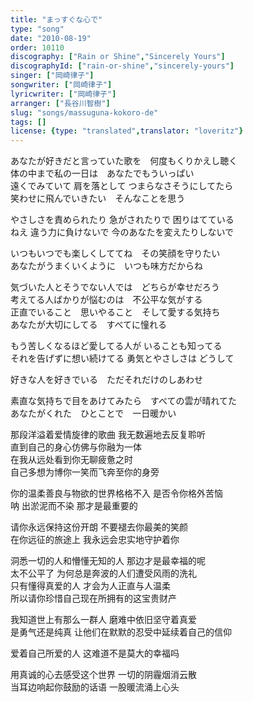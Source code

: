 ```yaml
---
title: "まっすぐな心で"
type: "song"
date: "2010-08-19"
order: 10110
discography: ["Rain or Shine","Sincerely Yours"]
discographyId: ["rain-or-shine","sincerely-yours"]
singer: ["岡崎律子"]
songwriter: ["岡崎律子"]
lyricwriter: ["岡崎律子"]
arranger: ["長谷川智樹"]
slug: "songs/massuguna-kokoro-de"
tags: []
license: {type: "translated",translator: "loveritz"}
---
```


あなたが好きだと言っていた歌を　何度もくりかえし聴く   
体の中まで私の一日は　あなたでもういっぱい   
遠くでみていて 肩を落として つまらなさそうにしてたら   
笑わせに飛んでいきたい　そんなことを思う   
  
やさしさを責められたり 急がされたりで 困りはてている   
ねえ 違う力に負けないで 今のあなたを変えたりしないで   
  
いつもいつでも楽しくしててね　その笑顔を守りたい   
あなたがうまくいくように　いつも味方だからね   
  
気づいた人とそうでない人では　どちらが幸せだろう   
考えてる人ばかりが悩むのは　不公平な気がする   
正直でいること　思いやること　そして愛する気持ち   
あなたが大切にしてる　すべてに憧れる   
  
もう苦しくなるほど愛してる人が いることも知ってる   
それを告げずに想い続けてる 勇気とやさしさは どうして   
  
好きな人を好きでいる　ただそれだけのしあわせ   
  
素直な気持ちで目をあけてみたら　すべての雲が晴れてた   
あなたがくれた　ひとことで　一日暖かい  
  
那段洋溢着爱情旋律的歌曲 我无数遍地去反复聆听   
直到自己的身心仿佛与你融为一体   
在我从远处看到你无聊疲惫之时   
自己多想为博你一笑而飞奔至你的身旁   
  
你的温柔善良与物欲的世界格格不入 是否令你格外苦恼   
呐 出淤泥而不染 那才是最重要的   
  
请你永远保持这份开朗 不要褪去你最美的笑颜   
在你远征的旅途上 我永远会忠实地守护着你   
  
洞悉一切的人和懵懂无知的人 那边才是最幸福的呢   
太不公平了 为何总是奔波的人们遭受风雨的洗礼   
只有懂得真爱的人 才会为人正直与人温柔   
所以请你珍惜自己现在所拥有的这宝贵财产   
  
我知道世上有那么一群人 磨难中依旧坚守着真爱   
是勇气还是纯真 让他们在默默的忍受中延续着自己的信仰   
  
爱着自己所爱的人 这难道不是莫大的幸福吗   
  
用真诚的心去感受这个世界 一切的阴霾烟消云散   
当耳边响起你鼓励的话语 一股暖流涌上心头
